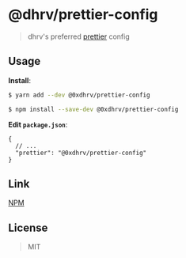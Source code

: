 # @dhrv/prettier-config

> dhrv's preferred [prettier](https://prettier.io) config

## Usage

**Install**:

```bash
$ yarn add --dev @0xdhrv/prettier-config
```

```bash
$ npm install --save-dev @0xdhrv/prettier-config
```

**Edit `package.json`**:

```jsonc
{
  // ...
  "prettier": "@0xdhrv/prettier-config"
}
```

## Link

[NPM](https://www.npmjs.com/package/@0xdhrv/prettier-config)

## License

> MIT
